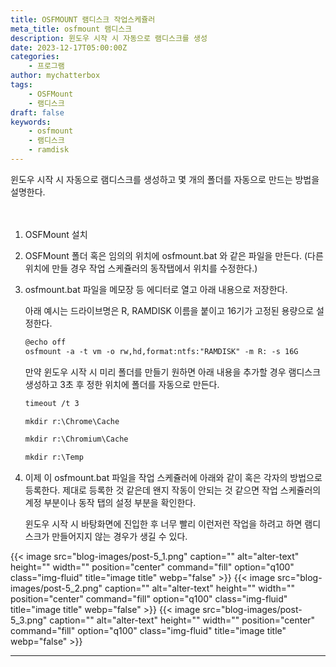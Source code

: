 ```yaml
---
title: OSFMOUNT 램디스크 작업스케쥴러
meta_title: osfmount 램디스크
description: 윈도우 시작 시 자동으로 램디스크를 생성
date: 2023-12-17T05:00:00Z
categories:
    - 프로그램
author: mychatterbox
tags:
    - OSFMount
    - 램디스크
draft: false
keywords:
    - osfmount
    - 램디스크
    - ramdisk
---
```


윈도우 시작 시 자동으로 램디스크를 생성하고 몇 개의 폴더를 자동으로 만드는 방법을 설명한다.

　
<!--more--> 
 <!-- more 위 문장만 블로그 목록에서 노출된다. -->
1. OSFMount 설치

2. OSFMount 폴더 혹은 임의의 위치에 osfmount.bat 와 같은 파일을 만든다. (다른 위치에 만들 경우 작업 스케쥴러의 동작탭에서 위치를 수정한다.)


3. osfmount.bat 파일을 메모장 등 에디터로 열고 아래 내용으로 저장한다.

   아래 예시는 드라이브명은 R, RAMDISK 이름을 붙이고 16기가 고정된 용량으로 설정한다. 
    ```html
    @echo off
    osfmount -a -t vm -o rw,hd,format:ntfs:"RAMDISK" -m R: -s 16G
    ```    

    만약 윈도우 시작 시 미리 폴더를 만들기 원하면 아래 내용을 추가할 경우 램디스크 생성하고 3초 후 정한 위치에 폴더를 자동으로 만든다.     

    ```html
    timeout /t 3

    mkdir r:\Chrome\Cache

    mkdir r:\Chromium\Cache

    mkdir r:\Temp
    ```

4. 이제 이 osfmount.bat 파일을 작업 스케쥴러에 아래와 같이 혹은 각자의 방법으로 등록한다. 제대로 등록한 것 같은데 왠지 작동이 안되는 것 같으면 작업 스케쥴러의 계정 부분이나 동작 탭의 설정 부분을 확인한다. 

    윈도우 시작 시 바탕화면에 진입한 후 너무 빨리 이런저런 작업을 하려고 하면 램디스크가 만들어지지 않는 경우가 생길 수 있다.



{{< image src="blog-images/post-5_1.png" caption="" alt="alter-text" height="" width="" position="center" command="fill" option="q100" class="img-fluid" title="image title"  webp="false" >}}
{{< image src="blog-images/post-5_2.png" caption="" alt="alter-text" height="" width="" position="center" command="fill" option="q100" class="img-fluid" title="image title"  webp="false" >}}
{{< image src="blog-images/post-5_3.png" caption="" alt="alter-text" height="" width="" position="center" command="fill" option="q100" class="img-fluid" title="image title"  webp="false" >}}

<hr>